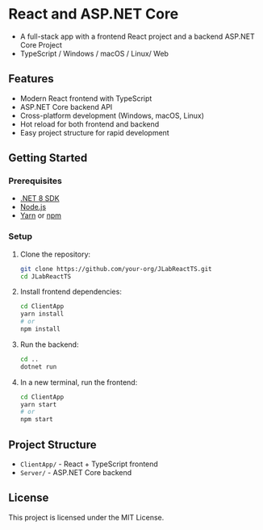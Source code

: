 # React and ASP.NET Core
- A full-stack app with a frontend React project and a backend ASP.NET Core Project
- TypeScript / Windows / macOS / Linux/ Web
## Features

- Modern React frontend with TypeScript
- ASP.NET Core backend API
- Cross-platform development (Windows, macOS, Linux)
- Hot reload for both frontend and backend
- Easy project structure for rapid development

## Getting Started

### Prerequisites

- [.NET 8 SDK](https://dotnet.microsoft.com/download)
- [Node.js](https://nodejs.org/)
- [Yarn](https://yarnpkg.com/) or [npm](https://www.npmjs.com/)

### Setup

1. Clone the repository:
    ```bash
    git clone https://github.com/your-org/JLabReactTS.git
    cd JLabReactTS
    ```

2. Install frontend dependencies:
    ```bash
    cd ClientApp
    yarn install
    # or
    npm install
    ```

3. Run the backend:
    ```bash
    cd ..
    dotnet run
    ```

4. In a new terminal, run the frontend:
    ```bash
    cd ClientApp
    yarn start
    # or
    npm start
    ```

## Project Structure

- `ClientApp/` - React + TypeScript frontend
- `Server/` - ASP.NET Core backend

## License

This project is licensed under the MIT License.